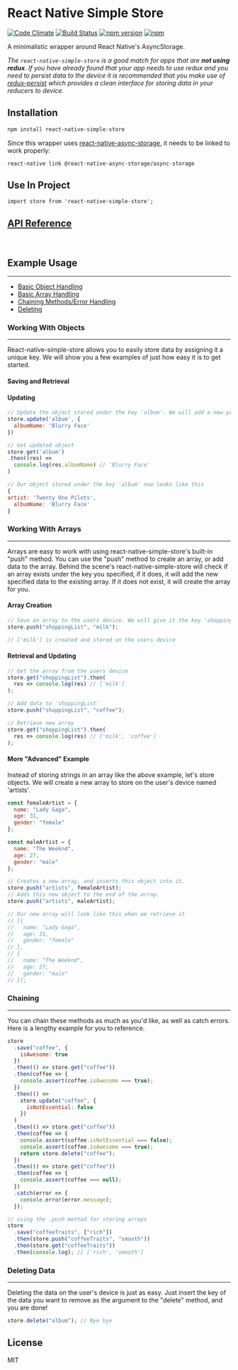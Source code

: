 # React Native Simple Store

[![Code Climate](https://codeclimate.com/github/jasonmerino/react-native-simple-store/badges/gpa.svg)](https://codeclimate.com/github/jasonmerino/react-native-simple-store)
[![Build Status](https://travis-ci.org/jasonmerino/react-native-simple-store.svg?branch=master)](https://travis-ci.org/jasonmerino/react-native-simple-store)
[![npm version](https://badge.fury.io/js/react-native-simple-store.svg)](http://badge.fury.io/js/react-native-simple-store)
[![npm](https://img.shields.io/npm/dm/localeval.svg)](https://www.npmjs.com/package/react-native-simple-store)

A minimalistic wrapper around React Native's AsyncStorage.

_The `react-native-simple-store` is a good match for apps that are **not using redux**. If you have already found that your app needs to use redux and you need to persist data to the device it is recommended that you make use of [redux-persist](https://github.com/rt2zz/redux-persist) which provides a clean interface for storing data in your reducers to device._

## Installation

```bash
npm install react-native-simple-store
```

Since this wrapper uses [react-native-async-storage](https://github.com/react-native-community/react-native-async-storage), it needs to be linked to work properly:

```
react-native link @react-native-async-storage/async-storage
```

## Use In Project

```
import store from 'react-native-simple-store';
```

## [API Reference](docs/index.md)

<br />

## Example Usage

---

- [Basic Object Handling](#working-with-objects)
- [Basic Array Handling](#working-with-arrays)
- [Chaining Methods/Error Handling](#chaining)
- [Deleting](#deleting-data)

### Working With Objects

---

React-native-simple-store allows you to easily store data by assigning it a unique key. We will show you a few examples of just how easy it is to get started.

#### Saving and Retrieval

#### Updating

```js
// Update the object stored under the key 'album'. We will add a new property of 'albumName' to this object.
store.update('album', {
  albumName: 'Blurry Face'
})

// Get updated object
store.get('album')
.then((res) =>
  console.log(res.albumName) // 'Blurry Face'
)

// Our object stored under the key 'album' now looks like this
{
artist: 'Twenty One Pilots',
  albumName: 'Blurry Face'
}
```

<a name="arrays"></a>

### Working With Arrays

---

Arrays are easy to work with using react-native-simple-store's built-in "push" method. You can use the "push" method to create an array, or add data to the array. Behind the scene's react-native-simple-store will check if an array exists under the key you specified, if it does, it will add the new specified data to the existing array. If it does not exist, it will create the array for you.

#### Array Creation

```js
// Save an array to the users device. We will give it the key 'shoppingList' for easy retrieval
store.push("shoppingList", "milk");

// ['milk'] is created and stored on the users device
```

#### Retrieval and Updating

```js
// Get the array from the users device
store.get("shoppingList").then(
  res => console.log(res) // ['milk']
);

// Add data to 'shoppingList'
store.push("shoppingList", "coffee");

// Retrieve new array
store.get("shoppingList").then(
  res => console.log(res) // ['milk', 'coffee']
);
```

#### More "Advanced" Example

Instead of storing strings in an array like the above example, let's store objects. We will create a new array to store on the user's device named 'artists'.

```js
const femaleArtist = {
  name: "Lady Gaga",
  age: 31,
  gender: "female"
};

const maleArtist = {
  name: "The Weeknd",
  age: 27,
  gender: "male"
};

// Creates a new array, and inserts this object into it.
store.push("artists", femaleArtist);
// Adds this new object to the end of the array.
store.push("artists", maleArtist);

// Our new array will look like this when we retrieve it
// [{
//   name: "Lady Gaga",
//   age: 31,
//   gender: "female"
// },
// {
//   name: "The Weeknd",
//   age: 27,
//   gender: "male"
// }];
```

### Chaining

---

You can chain these methods as much as you'd like, as well as catch errors. Here is a lengthy example for you to reference.

```js
store
  .save("coffee", {
    isAwesome: true
  })
  .then(() => store.get("coffee"))
  .then(coffee => {
    console.assert(coffee.isAwesome === true);
  })
  .then(() =>
    store.update("coffee", {
      isNotEssential: false
    })
  )
  .then(() => store.get("coffee"))
  .then(coffee => {
    console.assert(coffee.isNotEssential === false);
    console.assert(coffee.isAwesome === true);
    return store.delete("coffee");
  })
  .then(() => store.get("coffee"))
  .then(coffee => {
    console.assert(coffee === null);
  })
  .catch(error => {
    console.error(error.message);
  });

// using the .push method for storing arrays
store
  .save("coffeeTraits", ["rich"])
  .then(store.push("coffeeTraits", "smooth"))
  .then(store.get("coffeeTraits"))
  .then(console.log); // ['rich', 'smooth']
```

### Deleting Data

---

Deleting the data on the user's device is just as easy. Just insert the key of the data you want to remove as the argument to the "delete" method, and you are done!

```js
store.delete("album"); // Bye bye
```

## License

MIT
